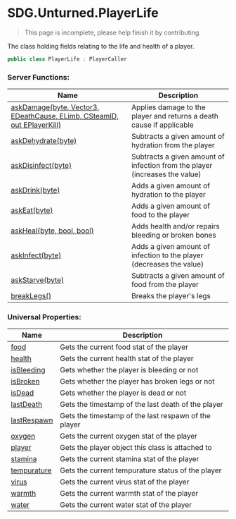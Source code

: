 # SDG.Unturned.PlayerLife

> This page is incomplete, please help finish it by contributing.

The class holding fields relating to the life and health of a player.

```csharp
public class PlayerLife : PlayerCaller
```

### Server Functions:

Name | Description
------------ | -------------
[askDamage(byte, Vector3, EDeathCause, ELimb, CSteamID, out EPlayerKill)](scripting/sdg/unturned/playerlife/askdamage) | Applies damage to the player and returns a death cause if applicable
[askDehydrate(byte)](scripting/sdg/unturned/playerlife/askdehydrate) | Subtracts a given amount of hydration from the player
[askDisinfect(byte)](scripting/sdg/unturned/playerlife/askdisinfect) | Subtracts a given amount of infection from the player (increases the value)
[askDrink(byte)](scripting/sdg/unturned/playerlife/askdrink) | Adds a given amount of hydration to the player
[askEat(byte)](scripting/sdg/unturned/playerlife/askeat) | Adds a given amount of food to the player
[askHeal(byte, bool, bool)](scripting/sdg/unturned/playerlife/askheal) | Adds health and/or repairs bleeding or broken bones
[askInfect(byte)](scripting/sdg/unturned/playerlife/askinfect) | Adds a given amount of infection to the player (decreases the value)
[askStarve(byte)](scripting/sdg/unturned/playerlife/askstarve) | Subtracts a given amount of food from the player
[breakLegs()](scripting/sdg/unturned/playerlife/breaklegs) | Breaks the player's legs

### Universal Properties:

Name | Description
------------ | -------------
[food](scripting/sdg/unturned/playerlife/food) | Gets the current food stat of the player
[health](scripting/sdg/unturned/playerlife/health) | Gets the current health stat of the player
[isBleeding](scripting/sdg/unturned/playerlife/isbleeding) | Gets whether the player is bleeding or not
[isBroken](scripting/sdg/unturned/playerlife/isbroken) | Gets whether the player has broken legs or not
[isDead](scripting/sdg/unturned/playerlife/isdead) | Gets whether the player is dead or not
[lastDeath](scripting/sdg/unturned/playerlife/lastdeath) | Gets the timestamp of the last death of the player
[lastRespawn](scripting/sdg/unturned/playerlife/lastrespawn) | Gets the timestamp of the last respawn of the player
[oxygen](scripting/sdg/unturned/playerlife/oxygen) | Gets the current oxygen stat of the player
[player](scripting/sdg/unturned/playerlife/player) | Gets the player object this class is attached to
[stamina](scripting/sdg/unturned/playerlife/stamina) | Gets the current stamina stat of the player
[tempurature](scripting/sdg/unturned/playerlife/tempurature) | Gets the current tempurature status of the player
[virus](scripting/sdg/unturned/playerlife/virus) | Gets the current virus stat of the player
[warmth](scripting/sdg/unturned/playerlife/warmth) | Gets the current warmth stat of the player
[water](scripting/sdg/unturned/playerlife/water) | Gets the current water stat of the player